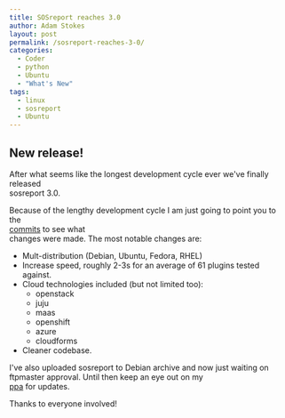 ```yaml
---
title: SOSreport reaches 3.0
author: Adam Stokes
layout: post
permalink: /sosreport-reaches-3-0/
categories:
  - Coder
  - python
  - Ubuntu
  - "What's New"
tags:
  - linux
  - sosreport
  - Ubuntu
---
```

<h2 id="newrelease">New release!</h2> 

After what seems like the longest development cycle ever we've finally released  
sosreport 3.0.

Because of the lengthy development cycle I am just going to point you to the  
<a href="https://github.com/sosreport/sosreport/commits/master">commits</a> to see what  
changes were made. The most notable changes are:

  * Mult-distribution (Debian, Ubuntu, Fedora, RHEL)
  * Increase speed, roughly 2-3s for an average of 61 plugins tested against.
  * Cloud technologies included (but not limited too): 
      * openstack
      * juju
      * maas
      * openshift
      * azure
      * cloudforms
  * Cleaner codebase.

I've also uploaded sosreport to Debian archive and now just waiting on  
ftpmaster approval. Until then keep an eye out on my  
<a href="https://launchpad.net/~debugmonkeys/+archive/sosreport">ppa</a> for updates.

Thanks to everyone involved!